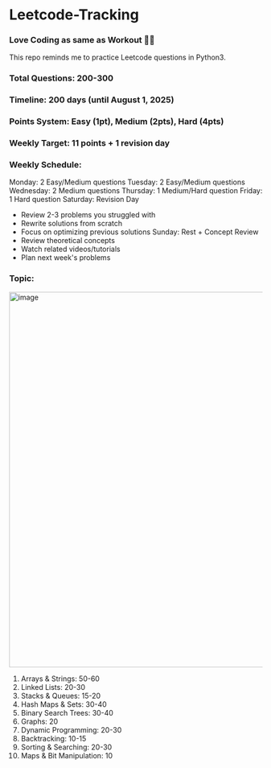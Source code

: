 # Leetcode-Tracking
### Love Coding as same as Workout 🏋️‍♀️

This repo reminds me to practice Leetcode questions in Python3.

### Total Questions: 200-300
### Timeline: 200 days (until August 1, 2025)
### Points System: Easy (1pt), Medium (2pts), Hard (4pts)
### Weekly Target: 11 points + 1 revision day
  
### Weekly Schedule:
Monday: 2 Easy/Medium questions
Tuesday: 2 Easy/Medium questions
Wednesday: 2 Medium questions
Thursday: 1 Medium/Hard question
Friday: 1 Hard question
Saturday: Revision Day
- Review 2-3 problems you struggled with
- Rewrite solutions from scratch
- Focus on optimizing previous solutions
Sunday: Rest + Concept Review
- Review theoretical concepts
- Watch related videos/tutorials
- Plan next week's problems

### Topic:
<img width="746" alt="image" src="https://github.com/user-attachments/assets/df2ef978-f528-4d14-b52f-072860af9bf5" />

1. Arrays & Strings: 50-60 
2. Linked Lists: 20-30 
3. Stacks & Queues: 15-20 
4. Hash Maps & Sets: 30-40 
5. Binary Search Trees: 30-40 
6. Graphs: 20 
7. Dynamic Programming: 20-30 
8. Backtracking: 10-15 
9. Sorting & Searching: 20-30 
10. Maps & Bit Manipulation: 10 



